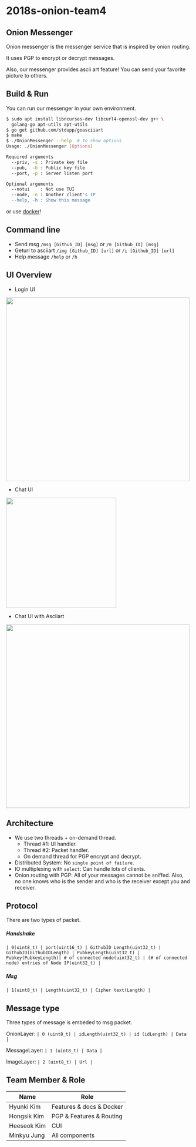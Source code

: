  2018s-onion-team4
=====

Onion Messenger
-----
Onion messenger is the messenger service that is inspired by onion routing.

It uses PGP to encrypt or decrypt messages.

Also, our messenger provides ascii art feature! You can send your favorite picture to others.

Build & Run
-----
You can run our messenger in your own environment.

```sh
$ sudo apt install libncurses-dev libcurl4-openssl-dev g++ \
  golang-go apt-utils apt-utils
$ go get github.com/stdupp/goasciiart
$ make
$ ./OnionMessenger --help  # to show options
Usage: ./OnionMessenger [Options]

Required arguments
  --priv, -s : Private key file
  --pub,  -b : Public key file
  --port, -p : Server listen port

Optional arguments
  --notui    : Not use TUI
  --node, -n : Another client's IP
  --help, -h : Show this message
```

or use [docker](Docker/)!

Command line
-----
- Send msg
`/msg [Github_ID] [msg]` or `/m [Github_ID] [msg]`
- Geturl to asciiart
`/img [Github_ID] [url]` or `/i [Github_ID] [url]`
- Help message
`/help` or `/h`

UI Overview
-----
- Login UI
<img src="https://user-images.githubusercontent.com/12270593/38128144-56c27c36-3434-11e8-9e75-25cb297a0212.PNG" height="500">

- Chat UI
<img src="https://user-images.githubusercontent.com/12270593/38128267-d8055a5c-3434-11e8-8ca7-8f1aa7cc795a.PNG" height="300">

- Chat UI with Asciiart
<img src="https://user-images.githubusercontent.com/12270593/38128207-95919afa-3434-11e8-8665-3b9811aa1531.PNG" height="500">

Architecture
-----
- We use two threads + on-demand thread.
  * Thread #1: UI handler.
  * Thread #2: Packet handler.
  * On demand thread for PGP encrypt and decrypt.
- Distributed System: No `single point of failure`.
- IO multiplexing with `select`: Can handle lots of clients.
- Onion routing with PGP: All of your messages cannot be sniffed.
Also, no one knows who is the sender and who is the receiver except you and receiver.

Protocol
-----
There are two types of packet.

##### Handshake
`| 0(uint8_t) | port(uint16_t) | GithubID Length(uint32_t) | GithubID(GithubIDLength) |
PubkeyLength(uint32_t) | Pubkey(PubkeyLength)| # of connected node(uint32_t)
| (# of connected node) entries of Node IP(uint32_t) |`

##### Msg
`| 1(uint8_t) | Length(uint32_t) | Cipher text(Length) |`

Message type
-----
Three types of message is embeded to msg packet.

OnionLayer: `| 0 (uint8_t) | idLength(uint32_t) | id (idLength) | Data |`

MessageLayer: `| 1 (uint8_t) | Data |`

ImageLayer: `| 2 (uint8_t) | Url |`

Team Member & Role
-----
| Name        | Role                     |
|-------------|--------------------------|
| Hyunki Kim  | Features & docs & Docker |
| Hongsik Kim | PGP & Features & Routing |
| Heeseok Kim | CUI                      |
| Minkyu Jung | All components           |
